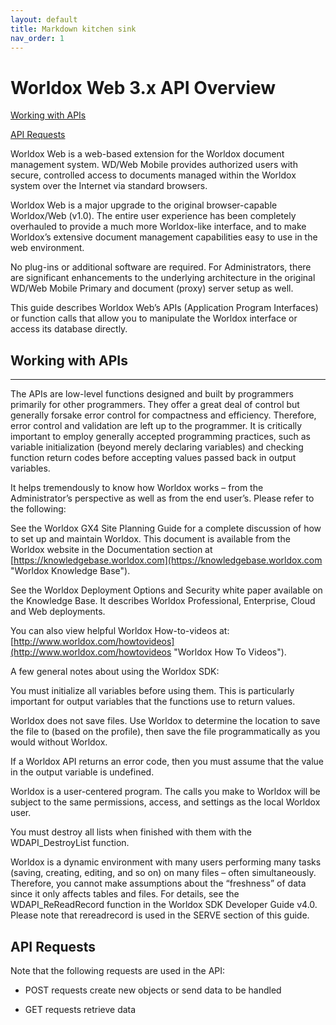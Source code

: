 ```yaml
---
layout: default
title: Markdown kitchen sink
nav_order: 1
---
```


Worldox Web 3.x API Overview
============================

[Working with APIs](#working-with_APIs)

[API Requests](#api-requests)

Worldox Web is a web-based extension for the Worldox document management system. WD/Web Mobile provides authorized users with secure, controlled access to documents managed within the Worldox system over the Internet via standard browsers.

Worldox Web is a major upgrade to the original browser-capable Worldox/Web (v1.0). The entire user experience has been completely overhauled to provide a much more Worldox-like interface, and to make Worldox’s extensive document management capabilities easy to use in the web environment.

No plug-ins or additional software are required. For Administrators, there are significant enhancements to the underlying architecture in the original WD/Web Mobile Primary and document (proxy) server setup as well.

This guide describes Worldox Web’s APIs (Application Program Interfaces) or function calls that allow you to manipulate the Worldox interface or access its database directly.


## Working with APIs
-----------------

The APIs are low-level functions designed and built by programmers primarily for other programmers. They offer a great deal of control but generally forsake error control for compactness and efficiency. Therefore, error control and validation are left up to the programmer. It is critically important to employ generally accepted programming practices, such as variable initialization (beyond merely declaring variables) and checking function return codes before accepting values passed back in output variables.

It helps tremendously to know how Worldox works – from the Administrator’s perspective as well as from the end user’s. Please refer to the following:

See the Worldox GX4 Site Planning Guide for a complete discussion of how to set up and maintain Worldox. This document is available from the Worldox website in the Documentation section at [https://knowledgebase.worldox.com](https://knowledgebase.worldox.com "Worldox Knowledge Base").

See the Worldox Deployment Options and Security white paper available on the Knowledge Base. It describes Worldox Professional, Enterprise, Cloud and Web deployments.

You can also view helpful Worldox How-to-videos at: [http://www.worldox.com/howtovideos](http://www.worldox.com/howtovideos "Worldox How To Videos").

A few general notes about using the Worldox SDK:

You must initialize all variables before using them. This is particularly important for output variables that the functions use to return values.

Worldox does not save files. Use Worldox to determine the location to save the file to (based on the profile), then save the file programmatically as you would without Worldox.

If a Worldox API returns an error code, then you must assume that the value in the output variable is undefined.

Worldox is a user-centered program. The calls you make to Worldox will be subject to the same permissions, access, and settings as the local Worldox user.

You must destroy all lists when finished with them with the WDAPI\_DestroyList function.

Worldox is a dynamic environment with many users performing many tasks (saving, creating, editing, and so on) on many files – often simultaneously. Therefore, you cannot make assumptions about the “freshness” of data since it only affects tables and files. For details, see the WDAPI\_ReReadRecord function in the Worldox SDK Developer Guide v4.0. Please note that rereadrecord is used in the SERVE section of this guide.

## API Requests

Note that the following requests are used in the API:

- POST requests create new objects or send data to be handled

- GET requests retrieve data


